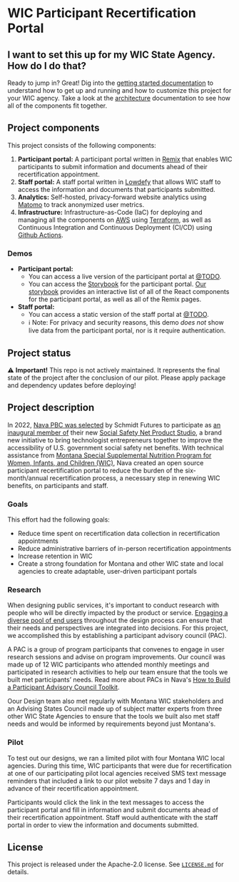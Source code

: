 # WIC Participant Recertification Portal

## I want to set this up for my WIC State Agency. How do I do that?

Ready to jump in? Great! Dig into the [getting started documentation]() to understand how to get up and running and how to customize this project for your WIC agency. Take a look at the [architecture]() documentation to see how all of the components fit together.

## Project components

This project consists of the following components:

1. **Participant portal:** A participant portal written in [Remix](https://remix.run) that enables WIC participants to submit information and documents ahead of their recertification appointment.
2. **Staff portal:** A staff portal written in [Lowdefy](https://lowdefy.com) that allows WIC staff to access the information and documents that participants submitted.
3. **Analytics:** Self-hosted, privacy-forward website analytics using [Matomo](https://matomo.org) to track anonymized user metrics.
4. **Infrastructure:** Infrastructure-as-Code (IaC) for deploying and managing all the components on [AWS](https://aws.amazon.com) using [Terraform](https://www.terraform.io/), as well as Continuous Integration and Continuous Deployment (CI/CD) using [Github Actions](https://docs.github.com/en/actions).

### Demos

- **Participant portal:**
  - You can access a live version of the participant portal at [@TODO]().
  - You can access the [Storybook](https://storybook.js.org) for the participant portal. [Our storybook](https://navapbc.github.io/wic-participant-recertification-portal) provides an interactive list of all of the React components for the participant portal, as well as all of the Remix pages.
- **Staff portal:**
  - You can access a static version of the staff portal at [@TODO]().
  - ℹ️ Note: For privacy and security reasons, this demo *does not* show live data from the participant portal, nor is it require authentication.

## Project status

⚠️ **Important!** This repo is not actively maintained. It represents the final state of the project after the conclusion of our pilot. Please apply package and dependency updates before deploying!

## Project description

In 2022, [Nava PBC was selected](https://www.navapbc.com/news/nava-receives-grant-schmidt-futures) by Schmidt Futures to participate as [an inaugural member of](https://www.schmidtfutures.com/schmidt-futures-announces-expanded-benefits-access-grants-to-improve-u-s-social-safety-benefits-access) their new [Social Safety Net Product Studio](https://www.schmidtfutures.com/our-work/benefits-access), a brand new initiative to bring technologist entrepreneurs together to improve the accessibility of U.S. government social safety net benefits. With technical assistance from [Montana Special Supplemental Nutrition Program for Women, Infants, and Children (WIC)](https://dphhs.mt.gov/ecfsd/WIC/), Nava created an open source participant recertification portal to reduce the burden of the six-month/annual recertification process, a necessary step in renewing WIC benefits, on participants and staff.

### Goals

This effort had the following goals:
-   Reduce time spent on recertification data collection in recertification appointments
-   Reduce administrative barriers of in-person recertification appointments
-   Increase retention in WIC
-   Create a strong foundation for Montana and other WIC state and local agencies to create adaptable, user-driven participant portals

### Research

When designing public services, it's important to conduct research with people who will be directly impacted by the product or service. [Engaging a diverse pool of end users](https://www.navapbc.com/toolkits/engaging-users-iterating-power-mission) throughout the design process can ensure that their needs and perspectives are integrated into decisions. For this project, we accomplished this by establishing a participant advisory council (PAC). 

A PAC is a group of program participants that convenes to engage in user research sessions and advise on program improvements. Our council was made up of 12 WIC participants who attended monthly meetings and participated in research activities to help our team ensure that the tools we built met participants’ needs. Read more about PACs in Nava's [How to Build a Participant Advisory Council Toolkit](https://www.navapbc.com/toolkits/how-to-build-a-participant-advisory-council).

Oour Design team also met regularly with Montana WIC stakeholders and an Advising States Council made up of subject matter experts from three other WIC State Agencies to ensure that the tools we built also met staff needs and would be informed by requirements beyond just Montana's.

### Pilot

To test out our designs, we ran a limited pilot with four Montana WIC local agencies. During this time, WIC participants that were due for recertification at one of our participating pilot local agencies received SMS text message reminders that included a link to our pilot website 7 days  and 1 day in advance of their recertification appointment.

Participants would click the link in the text messages to access the participant portal and fill in information and submit documents ahead of their recertification appointment. Staff would authenticate with the staff portal in order to view the information and documents submitted.

## License

This project is released under the Apache-2.0 license. See [`LICENSE.md`](./LICENSE.md) for details.